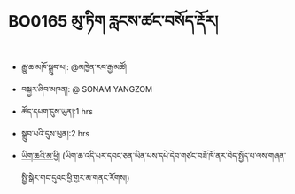 # BO0165 མུ་ཏིག རླངས་ཚང་བསོད་རྡོར།
- རྒྱུ་ཆ་མཁོ་སྒྲུབ་པ།: @མཁྱེན་རབ་རྒྱ་མཚོ།
- བསྐྱར་ཞིབ་མཁན།: @ SONAM YANGZOM
- ཚོད་དཔག་དུས་ཡུན།:1 hrs
- སྒྲུབ་པའི་དུས་ཡུན།:2 hrs
- [ཡིག་ཆའི་མ་ཕྱི།](https://github.com/MonlamAI/BO0165/releases/download/165/default.pdf)
(ཡིག་ཆ་འདི་པར་དབང་ཅན་ཡིན་པས་དཔེ་དེབ་གཙང་བཟོ་ཁོ་ནར་བེད་སྤྱོད་པ་ལས་གཞན་སྤྱི་སྒེར་གང་དུའང་ཕྱི་གྱར་མ་གནང་རོགས།)
